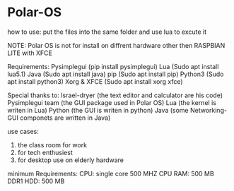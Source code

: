 # Polar-OS
how to use:
put the files into the same folder and use lua to excute it

NOTE: Polar OS is not for install on diffrent hardware other then RASPBIAN LITE with XFCE

Requirements:
Pysimplegui (pip install pysimplegui)
Lua (Sudo apt install lua5.1)
Java (Sudo apt install java)
pip (Sudo apt install pip)
Python3 (Sudo apt install python3)
Xorg & XFCE (Sudo apt install xorg xfce)

Special thanks to:
Israel-dryer (the text editor and calculator are his code)
Pysimplegui team (the GUI package used in Polar OS)
Lua (the kernel is writen in Lua)
Python (the GUI is writen in python)
Java (some Networking-GUI componets are written in Java)

use cases:
1. the class room for work
2. for tech enthusiest
3. for desktop use on elderly hardware

minimum Requirements:
CPU: single core 500 MHZ CPU
RAM: 500 MB DDR1
HDD: 500 MB

